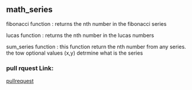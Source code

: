 ## math_series 

fibonacci function : returns the nth number in the fibonacci series

lucas function : returns the nth number in the lucas numbers

sum_series function : this function return the nth number from any series.
                        the tow optional values (x,y) detrmine what is the series

### pull rquest Link:              
[pullrequest](https://github.com/moayadabukhadra/math-series/pull/2)

